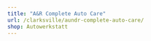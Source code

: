 ```yaml
---
title: "A&R Complete Auto Care"
url: /clarksville/aundr-complete-auto-care/
shop: Autowerkstatt
---
```

